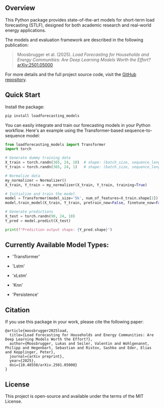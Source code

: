 
## Overview

This Python package provides state-of-the-art models for short-term load forecasting (STLF), designed for both academic research and real-world energy applications.

The models and evaluation framework are described in the following publication:

> Moosbrugger et al. (2025). *Load Forecasting for Households and Energy Communities: Are Deep Learning Models Worth the Effort?*  
> [arXiv:2501.05000](https://arxiv.org/abs/2501.05000)

For more details and the full project source code, visit the [GitHub repository](https://github.com/erc-fhv/loadforecasting).

## Quick Start

Install the package:

```bash
pip install loadforecasting_models
```

You can easily integrate and train our forecasting models in your Python workflow. Here's an example using the Transformer-based sequence-to-sequence model:

```python
from loadforecasting_models import Transformer
import torch

# Generate dummy training data
X_train = torch.randn(365, 24, 10)  # shape: (batch_size, sequence_length, num_features)
Y_train = torch.randn(365, 24, 1)   # shape: (batch_size, sequence_length, 1)

# Normalize data
my_normalizer = Normalizer()
X_train, Y_train = my_normalizer(X_train, Y_train, training=True)

# Initialize and train the model
model = Transformer(model_size='5k', num_of_features=X_train.shape[2])
model.train_model(X_train, Y_train, pretrain_now=False, finetune_now=False, epochs=100, verbose=0)

# Generate predictions
X_test = torch.randn(90, 24, 10)
Y_pred = model.predict(X_test)

print(f"Prediction output shape: {Y_pred.shape}")
```

## Currently Available Model Types:

-  'Transformer'

-  'Lstm'

-  'xLstm'

-  'Knn'

-  'Persistence'

## Citation

If you use this package in your work, please cite the following paper:

```
@article{moosbrugger2025load,
  title={Load Forecasting for Households and Energy Communities: Are Deep Learning Models Worth the Effort?},
  author={Moosbrugger, Lukas and Seiler, Valentin and Wohlgenannt, Philipp and Hegenbart, Sebastian and Ristov, Sashko and Eder, Elias and Kepplinger, Peter},
  journal={arXiv preprint},
  year={2025},
  doi={10.48550/arXiv.2501.05000}
}
```

## License

This project is open-source and available under the terms of the MIT License.

